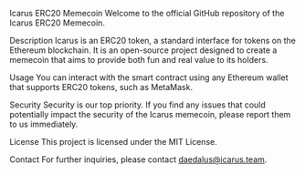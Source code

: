Icarus ERC20 Memecoin
Welcome to the official GitHub repository of the Icarus ERC20 Memecoin.

Description
Icarus is an ERC20 token, a standard interface for tokens on the Ethereum blockchain. It is an open-source project designed to create a memecoin that aims to provide both fun and real value to its holders.

Usage
You can interact with the smart contract using any Ethereum wallet that supports ERC20 tokens, such as MetaMask.

Security
Security is our top priority. If you find any issues that could potentially impact the security of the Icarus memecoin, please report them to us immediately.

License
This project is licensed under the MIT License.

Contact
For further inquiries, please contact daedalus@icarus.team.
